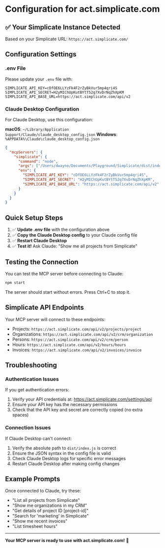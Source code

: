 # Configuration for act.simplicate.com

## ✅ Your Simplicate Instance Detected

Based on your Simplicate URL: `https://act.simplicate.com/`

## Configuration Settings

### .env File

Please update your `.env` file with:

```env
SIMPLICATE_API_KEY=cDfOE6LLYzFk4F2rZyBkVur5mp4qri4S
SIMPLICATE_API_SECRET=H2yMIChUpKutBYtT52q7XvDrNqZhXpKM
SIMPLICATE_API_BASE_URL=https://act.simplicate.com/api/v2
```

### Claude Desktop Configuration

For Claude Desktop, use this configuration:

**macOS**: `~/Library/Application Support/Claude/claude_desktop_config.json`
**Windows**: `%APPDATA%\Claude\claude_desktop_config.json`

```json
{
  "mcpServers": {
    "simplicate": {
      "command": "node",
      "args": ["/Users/dwayne/Documents/Playground/Simplicate/dist/index.js"],
      "env": {
        "SIMPLICATE_API_KEY": "cDfOE6LLYzFk4F2rZyBkVur5mp4qri4S",
        "SIMPLICATE_API_SECRET": "H2yMIChUpKutBYtT52q7XvDrNqZhXpKM",
        "SIMPLICATE_API_BASE_URL": "https://act.simplicate.com/api/v2"
      }
    }
  }
}
```

## Quick Setup Steps

1. ✅ **Update .env file** with the configuration above
2. ✅ **Copy the Claude Desktop config** to your Claude config file
3. ✅ **Restart Claude Desktop**
4. ✅ **Test it!** Ask Claude: "Show me all projects from Simplicate"

## Testing the Connection

You can test the MCP server before connecting to Claude:

```bash
npm start
```

The server should start without errors. Press Ctrl+C to stop it.

## Simplicate API Endpoints

Your MCP server will connect to these endpoints:

- Projects: `https://act.simplicate.com/api/v2/projects/project`
- Organizations: `https://act.simplicate.com/api/v2/crm/organization`
- Persons: `https://act.simplicate.com/api/v2/crm/person`
- Hours: `https://act.simplicate.com/api/v2/hours/hours`
- Invoices: `https://act.simplicate.com/api/v2/invoices/invoice`

## Troubleshooting

### Authentication Issues

If you get authentication errors:
1. Verify your API credentials at: https://act.simplicate.com/settings/api
2. Ensure your API key has the necessary permissions
3. Check that the API key and secret are correctly copied (no extra spaces)

### Connection Issues

If Claude Desktop can't connect:
1. Verify the absolute path to `dist/index.js` is correct
2. Ensure the JSON syntax in the config file is valid
3. Check Claude Desktop logs for specific error messages
4. Restart Claude Desktop after making config changes

## Example Prompts

Once connected to Claude, try these:

- "List all projects from Simplicate"
- "Show me organizations in my CRM"
- "Get details of project ID [project-id]"
- "Search for 'marketing' in Simplicate"
- "Show me recent invoices"
- "List timesheet hours"

---

**Your MCP server is ready to use with act.simplicate.com!** 🚀

